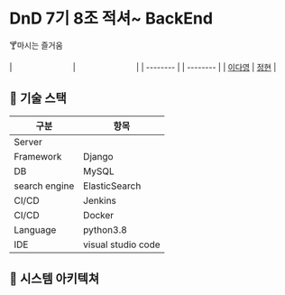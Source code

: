 # DnD 7기 8조 적셔~ BackEnd
🍸마시는 즐거움   

| <img scr="https://github.com/youngDaLee.png" width="100"> | <img scr="https://github.com/dvlops87.png" width="100"> |
| -------- | | -------- |
| [이다영](https://github.com/youngDaLee) | [정현](https://github.com/dvlops87) |


## 🍹 기술 스택
|구분|항목|
|---|---|
|Server||
|Framework|Django|
|DB|MySQL|
|search engine|ElasticSearch|
|CI/CD|Jenkins|
|CI/CD|Docker|
|Language|python3.8|
|IDE|visual studio code|

## 🥃 시스템 아키텍쳐
